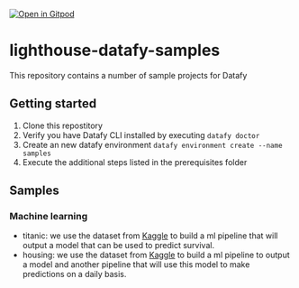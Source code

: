 [![Open in Gitpod](https://gitpod.io/button/open-in-gitpod.svg)](https://gitpod.io/#https://github.com/datamindedbe/lighthouse-datafy-samples)

# lighthouse-datafy-samples
This repository contains a number of sample projects for Datafy 

## Getting started

1. Clone this repostitory
1. Verify you have Datafy CLI installed by executing `datafy doctor`
1. Create an new datafy environment `datafy environment create --name samples`
1. Execute the additional steps listed in the prerequisites folder

## Samples

### Machine learning

- titanic: we use the dataset from [Kaggle](https://www.kaggle.com/c/titanic) to build a ml pipeline that will output a model that can be used to predict survival.
- housing: we use the dataset from [Kaggle](https://www.kaggle.com/c/house-prices-advanced-regression-techniques) to build a ml pipeline to output a model and another pipeline that will use this model to make predictions on a daily basis.